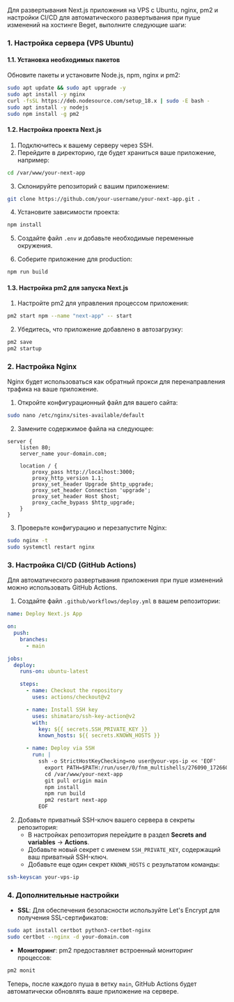Для развертывания Next.js приложения на VPS с Ubuntu, nginx, pm2 и настройки CI/CD для автоматического развертывания при пуше изменений на хостинге Beget, выполните следующие шаги:

### 1. Настройка сервера (VPS Ubuntu)

#### 1.1. Установка необходимых пакетов

Обновите пакеты и установите Node.js, npm, nginx и pm2:

```bash
sudo apt update && sudo apt upgrade -y
sudo apt install -y nginx
curl -fsSL https://deb.nodesource.com/setup_18.x | sudo -E bash -
sudo apt install -y nodejs
sudo npm install -g pm2
```

#### 1.2. Настройка проекта Next.js

1. Подключитесь к вашему серверу через SSH.
2. Перейдите в директорию, где будет храниться ваше приложение, например:

```bash
cd /var/www/your-next-app
```

3. Склонируйте репозиторий с вашим приложением:

```bash
git clone https://github.com/your-username/your-next-app.git .
```

4. Установите зависимости проекта:

```bash
npm install
```

5. Создайте файл `.env` и добавьте необходимые переменные окружения.

6. Соберите приложение для production:

```bash
npm run build
```

#### 1.3. Настройка pm2 для запуска Next.js

1. Настройте pm2 для управления процессом приложения:

```bash
pm2 start npm --name "next-app" -- start
```

2. Убедитесь, что приложение добавлено в автозагрузку:

```bash
pm2 save
pm2 startup
```

### 2. Настройка Nginx

Nginx будет использоваться как обратный прокси для перенаправления трафика на ваше приложение.

1. Откройте конфигурационный файл для вашего сайта:

```bash
sudo nano /etc/nginx/sites-available/default
```

2. Замените содержимое файла на следующее:

```nginx
server {
    listen 80;
    server_name your-domain.com;

    location / {
        proxy_pass http://localhost:3000;
        proxy_http_version 1.1;
        proxy_set_header Upgrade $http_upgrade;
        proxy_set_header Connection 'upgrade';
        proxy_set_header Host $host;
        proxy_cache_bypass $http_upgrade;
    }
}
```

3. Проверьте конфигурацию и перезапустите Nginx:

```bash
sudo nginx -t
sudo systemctl restart nginx
```

### 3. Настройка CI/CD (GitHub Actions)

Для автоматического развертывания приложения при пуше изменений можно использовать GitHub Actions.

1. Создайте файл `.github/workflows/deploy.yml` в вашем репозитории:

```yaml
name: Deploy Next.js App

on:
  push:
    branches:
      - main

jobs:
  deploy:
    runs-on: ubuntu-latest

    steps:
      - name: Checkout the repository
        uses: actions/checkout@v2

      - name: Install SSH key
        uses: shimataro/ssh-key-action@v2
        with:
          key: ${{ secrets.SSH_PRIVATE_KEY }}
          known_hosts: ${{ secrets.KNOWN_HOSTS }}

      - name: Deploy via SSH
        run: |
          ssh -o StrictHostKeyChecking=no user@your-vps-ip << 'EOF'
            export PATH=$PATH:/run/user/0/fnm_multishells/276090_1726604285757/bin
            cd /var/www/your-next-app
            git pull origin main
            npm install
            npm run build
            pm2 restart next-app
          EOF
```

2. Добавьте приватный SSH-ключ вашего сервера в секреты репозитория:
   - В настройках репозитория перейдите в раздел **Secrets and variables** → **Actions**.
   - Добавьте новый секрет с именем `SSH_PRIVATE_KEY`, содержащий ваш приватный SSH-ключ.
   - Добавьте еще один секрет `KNOWN_HOSTS` с результатом команды:

```bash
ssh-keyscan your-vps-ip
```

### 4. Дополнительные настройки

- **SSL**: Для обеспечения безопасности используйте Let's Encrypt для получения SSL-сертификатов:

```bash
sudo apt install certbot python3-certbot-nginx
sudo certbot --nginx -d your-domain.com
```

- **Мониторинг**: pm2 предоставляет встроенный мониторинг процессов:

```bash
pm2 monit
```

Теперь, после каждого пуша в ветку `main`, GitHub Actions будет автоматически обновлять ваше приложение на сервере.
